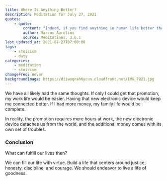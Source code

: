 ```yaml
---
title: Where Is Anything Better?
description: Meditation for July 27, 2021
quotes:
    - quote:
        content: "Indeed, if you find anything in human life better than justice, truth, self-control, courage—in short, anything better than the sufficiency of your own mind, which keeps you acting according to the demands of true reason and accepting what fate gives you outside of your own power of choice — I tell you, if you can see anything better than this, turn to it heart and soul and take full advantage of this greater good you've found."
        author: Marcus Aurelius
        source: Meditations, 3.6.1
last_updated_at: 2021-07-27T07:00:00
tags:
    - stoicism
    - duty
categories:
    - meditation
    - stoicism
changeFreq: never
backgroundImage: https://d3iwoqnah6ycun.cloudfront.net/IMG_7921.jpg
---
```


We have all likely had the same thoughts. If only I could get that promotion, my work life would be easier. Having that 
new electronic device would keep me connected better. If I had more money, my family life would be complete.

In reality, the promotion requires more hours at work, the new electronic device detaches us from the world, and the 
additional money comes with its own set of troubles.

### Conclusion

What can fulfill our lives then?

We can fill our life with virtue. Build a life that centers around justice, honesty, discipline, and courage. We should 
endeavor to live a life of goodness.
